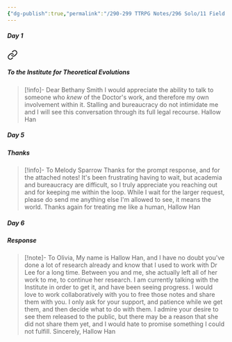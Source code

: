 ```yaml
---
{"dg-publish":true,"permalink":"/290-299 TTRPG Notes/296 Solo/11 Field Guide to Memory/FGTM Correspondences/"}
---
```



##### Day 1

<div class="transclusion internal-embed is-loaded"><a class="markdown-embed-link" href="/290-299-ttrpg-notes/296-solo/11-field-guide-to-memory/days/day-1-we-regret-to-inform-you/#to-the-institute-for-theoretical-evolutions" aria-label="Open link"><svg xmlns="http://www.w3.org/2000/svg" width="24" height="24" viewBox="0 0 24 24" fill="none" stroke="currentColor" stroke-width="2" stroke-linecap="round" stroke-linejoin="round" class="svg-icon lucide-link"><path d="M10 13a5 5 0 0 0 7.54.54l3-3a5 5 0 0 0-7.07-7.07l-1.72 1.71"></path><path d="M14 11a5 5 0 0 0-7.54-.54l-3 3a5 5 0 0 0 7.07 7.07l1.71-1.71"></path></svg></a><div class="markdown-embed">



##### To the Institute for Theoretical Evolutions
> [!info]- Dear Bethany Smith
> I would appreciate the ability to talk to someone who *knew* of the Doctor's work, and therefore my own involvement within it.
> Stalling and bureaucracy do not intimidate me and I will see this conversation through its full legal recourse. 
> Hallow Han


</div></div>


##### Day 5

<div class="transclusion internal-embed is-loaded"><div class="markdown-embed">



##### Thanks

> [!info]- To Melody Sparrow
> Thanks for the prompt response, and for the attached notes! It's been frustrating having to wait, but academia and bureaucracy are difficult, so I truly appreciate you reaching out and for keeping me within the loop.
> While I wait for the larger request, please do send me anything else I'm allowed to see, it means the world.
> Thanks again for treating me like a human,
> Hallow Han


</div></div>


##### Day 6

<div class="transclusion internal-embed is-loaded"><div class="markdown-embed">



##### Response 

> [!note]- To Olivia,
> My name is Hallow Han, and I have no doubt you've done a lot of research already and know that I used to work with Dr Lee for a long time.
> Between you and me, she actually left all of her work to me, to continue her research. I am currently talking with the Institute in order to get it, and have been seeing progress.
> I would love to work collaboratively with you to free those notes and share them with you.
> I only ask for your support, and patience while we get them, and then decide what to do with them.
> I admire your desire to see them released to the public, but there may be a reason that she did not share them yet, and I would hate to promise something I could not fulfill.
> Sincerely,
> Hallow Han


</div></div>
